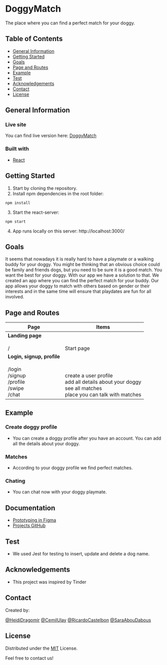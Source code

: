 # DoggyMatch

The place where you can find a perfect match for your doggy.

## Table of Contents

* [General Information](#general-information)
* [Getting Started](#getting-started)
* [Goals](#goals)
* [Page and Routes](#[page-and-routes])
* [Example](#example)
* [Test](#test)
* [Acknowledgements](#acknowledgements)
* [Contact](#contact)
* [License](#license)

## General Information

### Live site

You can find live version here: [DoggyMatch](link)

### Built with

* [React](https://reactjs.org)

## Getting Started

1. Start by cloning the repository.
2. Install npm dependencies in the root folder:

```
npm install
```

3. Start the react-server:

```
npm start
```

4. App runs locally on this server: http://localhost:3000/



## Goals

It seems that nowadays it is really hard to have a playmate or a walking buddy for your doggy. You might be thinking that an obvious choice could be family and friends dogs, but you need to be sure it is a good match. You want the best for your doggy. With our app we have a solution to that. We created an app where you can find the perfect match for your buddy. Our app allows your doggy to match with others based on gender or their interests and in the same time will ensure that playdates are fun for all involved.

## Page and Routes

| Page        | Items       |
| ----------- | ----------- |
| **Landing page** <br /> <br /> /  | <br /> <br /> Start page |
| **Login, signup, profile** <br /> <br /> /login <br /> /signup <br /> /profile <br /> /swipe <br /> /chat <br /> | <br /> <br /> <br /> create a user profile <br /> add all details about your doggy <br /> see all matches <br /> place you can talk with matches |


## Example

### Create doggy profile

- You can create a doggy profile after you have an account. You can add all the details about your doggy.

### Matches

- According to your doggy profile we find perfect matches.

### Chating

- You can chat now with your doggy playmate.

## Documentation

- [Prototyping in Figma](https://www.figma.com/file/hEO9VUjNsFZXQOl84DlZQk/DoggyMatch?node-id=0%3A1)
- [Projects GitHub](https://github.com/cimp08/team-2-frontend/projects)

## Test

- We used Jest for testing to insert, update and delete a dog name.

## Acknowledgements
- This project was inspired by Tinder

## Contact
Created by:

[@HeidiDragomir](https://github.com/HeidiDragomir)
[@CemilUlay](https://github.com/cimp08) 
[@RicardoCastelbon](https://github.com/RicardoCastelbon) 
[@SaraAbouDabous](https://github.com/sarz2)

## License

Distributed under the [MIT](https://choosealicense.com/licenses/mit/) License.

Feel free to contact us!
